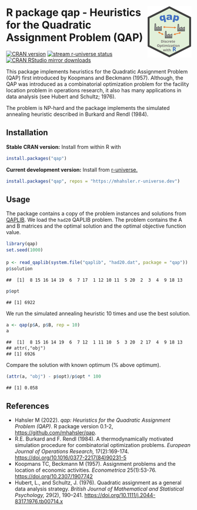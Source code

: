 
# <img src="man/figures/logo.svg" align="right" height="139" /> R package qap - Heuristics for the Quadratic Assignment Problem (QAP)

[![CRAN
version](http://www.r-pkg.org/badges/version/qap)](https://CRAN.R-project.org/package=qap)
[![stream r-universe
status](https://mhahsler.r-universe.dev/badges/qap)](https://mhahsler.r-universe.dev/ui#package:qap)
[![CRAN RStudio mirror
downloads](http://cranlogs.r-pkg.org/badges/qap)](https://CRAN.R-project.org/package=qap)

This package implements heuristics for the Quadratic Assignment Problem
(QAP) first introduced by Koopmans and Beckmann (1957). Although, the
QAP was introduced as a combinatorial optimization problem for the
facility location problem in operations research, it also has many
applications in data analysis (see Hubert and Schultz; 1976).

The problem is NP-hard and the package implements the simulated
annealing heuristic described in Burkard and Rendl (1984).

## Installation

**Stable CRAN version:** Install from within R with

``` r
install.packages("qap")
```

**Current development version:** Install from
[r-universe.](https://mhahsler.r-universe.dev/ui#package:qap)

``` r
install.packages("qap", repos = "https://mhahsler.r-universe.dev")
```

## Usage

The package contains a copy of the problem instances and solutions from
[QAPLIB](https://www.opt.math.tugraz.at/qaplib/). We load the `had20`
QAPLIB problem. The problem contains the A and B matrices and the
optimal solution and the optimal objective function value.

``` r
library(qap)
set.seed(1000)

p <- read_qaplib(system.file("qaplib", "had20.dat", package = "qap"))
p$solution
```

    ##  [1]  8 15 16 14 19  6  7 17  1 12 10 11  5 20  2  3  4  9 18 13

``` r
p$opt
```

    ## [1] 6922

We run the simulated annealing heuristic 10 times and use the best
solution.

``` r
a <- qap(p$A, p$B, rep = 10)
a
```

    ##  [1]  8 15 16 14 19  6  7 12  1 11 10  5  3 20  2 17  4  9 18 13
    ## attr(,"obj")
    ## [1] 6926

Compare the solution with known optimum (% above optimum).

``` r
(attr(a, "obj") - p$opt)/p$opt * 100
```

    ## [1] 0.058

## References

-   Hahsler M (2022). *qap: Heuristics for the Quadratic Assignment
    Problem (QAP)*. R package version 0.1-2,
    <https://github.com/mhahsler/qap>.
-   R.E. Burkard and F. Rendl (1984). A thermodynamically motivated
    simulation procedure for combinatorial optimization problems.
    *European Journal of Operations Research,* 17(2):169-174.
    <https://doi.org/10.1016/0377-2217(84)90231-5>
-   Koopmans TC, Beckmann M (1957). Assignment problems and the location
    of economic activities. *Econometrica* 25(1):53-76.
    <https://doi.org/10.2307/1907742>
-   Hubert, L., and Schultz, J. (1976). Quadratic assignment as a
    general data analysis strategy. *British Journal of Mathematical and
    Statistical Psychology,* 29(2), 190–241.
    <https://doi.org/10.1111/j.2044-8317.1976.tb00714.x>
